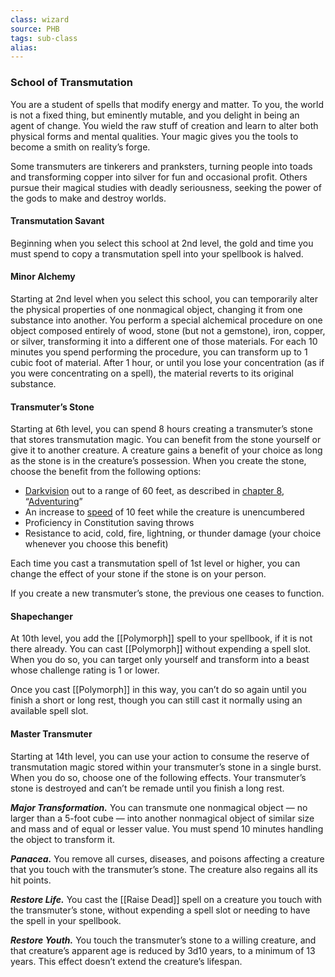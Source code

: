 ```yaml
---
class: wizard
source: PHB
tags: sub-class
alias:
---
```

### School of Transmutation

You are a student of spells that modify energy and matter. To you, the world is not a fixed thing, but eminently mutable, and you delight in being an agent of change. You wield the raw stuff of creation and learn to alter both physical forms and mental qualities. Your magic gives you the tools to become a smith on reality’s forge.

Some transmuters are tinkerers and pranksters, turning people into toads and transforming copper into silver for fun and occasional profit. Others pursue their magical studies with deadly seriousness, seeking the power of the gods to make and destroy worlds.

#### Transmutation Savant

Beginning when you select this school at 2nd level, the gold and time you must spend to copy a transmutation spell into your spellbook is halved.

#### Minor Alchemy

Starting at 2nd level when you select this school, you can temporarily alter the physical properties of one nonmagical object, changing it from one substance into another. You perform a special alchemical procedure on one object composed entirely of wood, stone (but not a gemstone), iron, copper, or silver, transforming it into a different one of those materials. For each 10 minutes you spend performing the procedure, you can transform up to 1 cubic foot of material. After 1 hour, or until you lose your concentration (as if you were concentrating on a spell), the material reverts to its original substance.

#### Transmuter’s Stone

Starting at 6th level, you can spend 8 hours creating a transmuter’s stone that stores transmutation magic. You can benefit from the stone yourself or give it to another creature. A creature gains a benefit of your choice as long as the stone is in the creature’s possession. When you create the stone, choose the benefit from the following options:

- [Darkvision](https://www.dndbeyond.com/compendium/rules/basic-rules/monsters#Darkvision) out to a range of 60 feet, as described in [chapter 8](https://www.dndbeyond.com/sources/phb/adventuring), “[Adventuring](https://www.dndbeyond.com/sources/phb/adventuring#Darkvision)”
- An increase to [speed](https://www.dndbeyond.com/compendium/rules/basic-rules/adventuring#Speed) of 10 feet while the creature is unencumbered
- Proficiency in Constitution saving throws
- Resistance to acid, cold, fire, lightning, or thunder damage (your choice whenever you choose this benefit)

Each time you cast a transmutation spell of 1st level or higher, you can change the effect of your stone if the stone is on your person.

If you create a new transmuter’s stone, the previous one ceases to function.

#### Shapechanger

At 10th level, you add the [[Polymorph]] spell to your spellbook, if it is not there already. You can cast [[Polymorph]] without expending a spell slot. When you do so, you can target only yourself and transform into a beast whose challenge rating is 1 or lower.

Once you cast [[Polymorph]] in this way, you can’t do so again until you finish a short or long rest, though you can still cast it normally using an available spell slot.

#### Master Transmuter

Starting at 14th level, you can use your action to consume the reserve of transmutation magic stored within your transmuter’s stone in a single burst. When you do so, choose one of the following effects. Your transmuter’s stone is destroyed and can’t be remade until you finish a long rest.

_**Major Transformation.**_ You can transmute one nonmagical object — no larger than a 5-foot cube — into another nonmagical object of similar size and mass and of equal or lesser value. You must spend 10 minutes handling the object to transform it.

_**Panacea.**_ You remove all curses, diseases, and poisons affecting a creature that you touch with the transmuter’s stone. The creature also regains all its hit points.

_**Restore Life.**_ You cast the [[Raise Dead]] spell on a creature you touch with the transmuter’s stone, without expending a spell slot or needing to have the spell in your spellbook.

_**Restore Youth.**_ You touch the transmuter’s stone to a willing creature, and that creature’s apparent age is reduced by 3d10 years, to a minimum of 13 years. This effect doesn’t extend the creature’s lifespan.